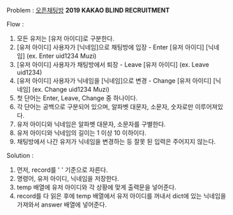 Problem : [오픈채팅방](https://programmers.co.kr/learn/courses/30/lessons/42888) **2019 KAKAO BLIND RECRUITMENT**

Flow :

1. 모든 유저는 [유저 아이디]로 구분한다.
2. [유저 아이디] 사용자가 [닉네임]으로 채팅방에 입장 - Enter [유저 아이디] [닉네임] (ex. Enter uid1234 Muzi)
3. [유저 아이디] 사용자가 채팅방에서 퇴장 - Leave [유저 아이디] (ex. Leave uid1234)
4. [유저 아이디] 사용자가 닉네임을 [닉네임]으로 변경 - Change [유저 아이디] [닉네임] (ex. Change uid1234 Muzi)
5. 첫 단어는 Enter, Leave, Change 중 하나이다.
6. 각 단어는 공백으로 구분되어 있으며, 알파벳 대문자, 소문자, 숫자로만 이루어져있다.
7. 유저 아이디와 닉네임은 알파벳 대문자, 소문자를 구별한다.
8. 유저 아이디와 닉네임의 길이는 1 이상 10 이하이다.
9. 채팅방에서 나간 유저가 닉네임을 변경하는 등 잘못 된 입력은 주어지지 않는다.


Solution :

1. 먼저, record를 ' ' 기준으로 자른다.
2. 명령어, 유저 아이디, 닉네임을 저장한다.
3. temp 배열에 유저 아이디와 각 상황에 맞게 출력문을 넣어준다.
4. record를 다 읽은 후에 temp 배열에서 유저 아이디를 꺼내서 dict에 있는 닉네임을 가져와서 answer 배열에 넣어준다.